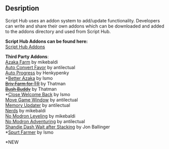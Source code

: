 ## **Desription**  
Script Hub uses an addon system to add/update functionality. Developers can write and share their own addons which can be downloaded and added to the addons directory and used from Script Hub.

**Script Hub Addons can be found here:**  
[Script Hub Addons](https://github.com/mikebaldi/Idle-Champions/tree/main/AddOns)  

**Third Party Addons**:  
[Azaka Farm](https://github.com/mikebaldi/IC_Addons/tree/main/IC_Azaka_Extra) by mikebaldi  
[Auto Convert Favor](https://github.com/antilectual/IC_Addons/tree/main/IC_Addons/IC_ConvertBlessings_Mini_Extra) by antilectual  
[Auto Progress](https://github.com/JuanchiBruzzone/IC_AutoProgress) by Henkypenky  
*[Better Azaka](https://github.com/Pneumatus/IC-Addons/tree/main/IC_BetterAzaka_Extra) by Ismo  
~~[Briv Farm for TR](https://github.com/MSivonen/IC_Briv_Farm_for_TR)~~ by Thatman  
~~[Bush Buddy](https://github.com/MSivonen/IC_BushBuddy)~~ by Thatman  
*[Close Welcome Back](https://github.com/Pneumatus/IC-Addons/tree/main/IC_BrivGemFarm_CloseWelcomeBack_Extra) by Ismo  
[Move Game Window](https://github.com/antilectual/IC_Addons/tree/main/IC_Addons/IC_MoveGameWindow_Mini_Extra) by antilectual  
[Memory Updater](https://github.com/antilectual/IC_Addons/tree/main/IC_Addons/IC_MemoryUpdater_Extra) by antilectual  
[Nerds](https://github.com/mikebaldi/IC_Addons/tree/main/IC_NERDs_Extra) by mikebaldi  
[No Modron Leveling](https://github.com/mikebaldi/IC_Addons/tree/main/IC_NoModronLvling_Extra) by mikebaldi  
[No Modron Adventuring](https://github.com/antilectual/IC_Addons/tree/main/IC_Addons/IC_NoModronAdventuring_Extra) by antilectual  
[Shandie Dash Wait after Stacking](https://github.com/JonBallinger/IC_ShandieDashWait) by Jon Ballinger  
*[Spurt Farmer](https://github.com/Pneumatus/IC-Addons/tree/main/IC_SpurtFarmer_Extra) by Ismo  

*NEW